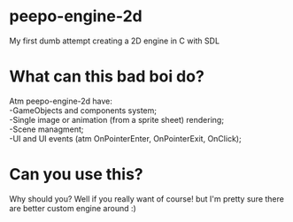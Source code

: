 # peepo-engine-2d
My first dumb attempt creating a 2D engine in C with SDL

# What can this bad boi do?
Atm peepo-engine-2d have:  
  -GameObjects and components system;  
  -Single image or animation (from a sprite sheet) rendering;  
  -Scene managment;  
  -UI and UI events (atm OnPointerEnter, OnPointerExit, OnClick);  
  
# Can you use this?
Why should you? Well if you really want of course! but I'm pretty sure there are better custom engine around :)
